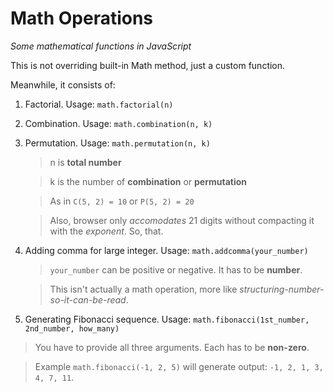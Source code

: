 # Math Operations
*Some mathematical functions in JavaScript*

This is not overriding built-in Math method, just a custom function.

Meanwhile, it consists of:

1. Factorial. Usage: `math.factorial(n)`

2. Combination. Usage: `math.combination(n, k)`

3. Permutation. Usage: `math.permutation(n, k)`

   >n is **total number**

   >k is the number of **combination** or **permutation**
   
   >As in `C(5, 2) = 10` or `P(5, 2) = 20`
   
   >Also, browser only *accomodates* 21 digits without compacting it with the *exponent*. So, that.
   
4. Adding comma for large integer. Usage: `math.addcomma(your_number)`
 
   >`your_number` can be positive or negative. It has to be **number**.

   >This isn't actually a math operation, more like *structuring-number-so-it-can-be-read*.
   
5. Generating Fibonacci sequence. Usage: `math.fibonacci(1st_number, 2nd_number, how_many)`

  >You have to provide all three arguments. Each has to be **non-zero**.
  
  >Example `math.fibonacci(-1, 2, 5)` will generate output: `-1, 2, 1, 3, 4, 7, 11`.
